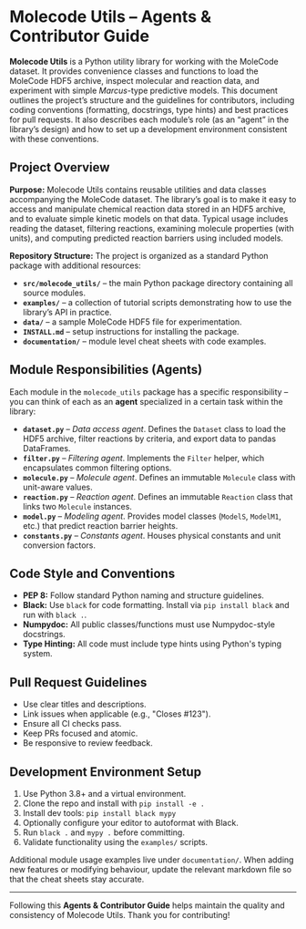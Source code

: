 # Molecode Utils – Agents & Contributor Guide

**Molecode Utils** is a Python utility library for working with the MoleCode dataset. It provides convenience classes and functions to load the MoleCode HDF5 archive, inspect molecular and reaction data, and experiment with simple *Marcus*-type predictive models. This document outlines the project’s structure and the guidelines for contributors, including coding conventions (formatting, docstrings, type hints) and best practices for pull requests. It also describes each module’s role (as an “agent” in the library’s design) and how to set up a development environment consistent with these conventions.

## Project Overview

**Purpose:** Molecode Utils contains reusable utilities and data classes accompanying the MoleCode dataset. The library’s goal is to make it easy to access and manipulate chemical reaction data stored in an HDF5 archive, and to evaluate simple kinetic models on that data. Typical usage includes reading the dataset, filtering reactions, examining molecule properties (with units), and computing predicted reaction barriers using included models.

**Repository Structure:** The project is organized as a standard Python package with additional resources:

- **`src/molecode_utils/`** – the main Python package directory containing all source modules.
- **`examples/`** – a collection of tutorial scripts demonstrating how to use the library’s API in practice.
- **`data/`** – a sample MoleCode HDF5 file for experimentation.
- **`INSTALL.md`** – setup instructions for installing the package.
- **`documentation/`** – module level cheat sheets with code examples.

## Module Responsibilities (Agents)

Each module in the `molecode_utils` package has a specific responsibility – you can think of each as an **agent** specialized in a certain task within the library:

- **`dataset.py`** – *Data access agent*. Defines the `Dataset` class to load the HDF5 archive, filter reactions by criteria, and export data to pandas DataFrames.
- **`filter.py`** – *Filtering agent*. Implements the `Filter` helper, which encapsulates common filtering options.
- **`molecule.py`** – *Molecule agent*. Defines an immutable `Molecule` class with unit-aware values.
- **`reaction.py`** – *Reaction agent*. Defines an immutable `Reaction` class that links two `Molecule` instances.
- **`model.py`** – *Modeling agent*. Provides model classes (`ModelS`, `ModelM1`, etc.) that predict reaction barrier heights.
- **`constants.py`** – *Constants agent*. Houses physical constants and unit conversion factors.

## Code Style and Conventions

- **PEP 8:** Follow standard Python naming and structure guidelines.
- **Black:** Use `black` for code formatting. Install via `pip install black` and run with `black .`.
- **Numpydoc:** All public classes/functions must use Numpydoc-style docstrings.
- **Type Hinting:** All code must include type hints using Python's typing system.

## Pull Request Guidelines

- Use clear titles and descriptions.
- Link issues when applicable (e.g., "Closes #123").
- Ensure all CI checks pass.
- Keep PRs focused and atomic.
- Be responsive to review feedback.

## Development Environment Setup

1. Use Python 3.8+ and a virtual environment.
2. Clone the repo and install with `pip install -e .`
3. Install dev tools: `pip install black mypy`
4. Optionally configure your editor to autoformat with Black.
5. Run `black .` and `mypy .` before committing.
6. Validate functionality using the `examples/` scripts.

Additional module usage examples live under `documentation/`. When adding new
features or modifying behaviour, update the relevant markdown file so that the
cheat sheets stay accurate.

---
Following this **Agents & Contributor Guide** helps maintain the quality and consistency of Molecode Utils. Thank you for contributing!
